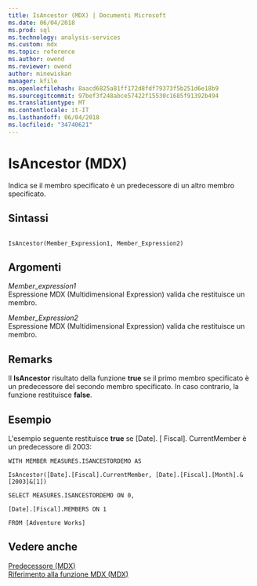 ```yaml
---
title: IsAncestor (MDX) | Documenti Microsoft
ms.date: 06/04/2018
ms.prod: sql
ms.technology: analysis-services
ms.custom: mdx
ms.topic: reference
ms.author: owend
ms.reviewer: owend
author: minewiskan
manager: kfile
ms.openlocfilehash: 8aacd6825a81ff172d8fdf79373f5b251d6e18b9
ms.sourcegitcommit: 97bef3f248abce57422f15530c1685f91392b494
ms.translationtype: MT
ms.contentlocale: it-IT
ms.lasthandoff: 06/04/2018
ms.locfileid: "34740621"
---
```

# <a name="isancestor-mdx"></a>IsAncestor (MDX)


  Indica se il membro specificato è un predecessore di un altro membro specificato.  
  
## <a name="syntax"></a>Sintassi  
  
```  
  
IsAncestor(Member_Expression1, Member_Expression2)   
```  
  
## <a name="arguments"></a>Argomenti  
 *Member_expression1*  
 Espressione MDX (Multidimensional Expression) valida che restituisce un membro.  
  
 *Member_Expression2*  
 Espressione MDX (Multidimensional Expression) valida che restituisce un membro.  
  
## <a name="remarks"></a>Remarks  
 Il **IsAncestor** risultato della funzione **true** se il primo membro specificato è un predecessore del secondo membro specificato. In caso contrario, la funzione restituisce **false**.  
  
## <a name="example"></a>Esempio  
 L'esempio seguente restituisce **true** se [Date]. [ Fiscal]. CurrentMember è un predecessore di 2003:  
  
 `WITH MEMBER MEASURES.ISANCESTORDEMO AS`  
  
 `IsAncestor([Date].[Fiscal].CurrentMember, [Date].[Fiscal].[Month].&[2003]&[1])`  
  
 `SELECT MEASURES.ISANCESTORDEMO ON 0,`  
  
 `[Date].[Fiscal].MEMBERS ON 1`  
  
 `FROM [Adventure Works]`  
  
## <a name="see-also"></a>Vedere anche  
 [Predecessore &#40;MDX&#41;](../mdx/ancestor-mdx.md)   
 [Riferimento alla funzione MDX &#40;MDX&#41;](../mdx/mdx-function-reference-mdx.md)  
  
  
